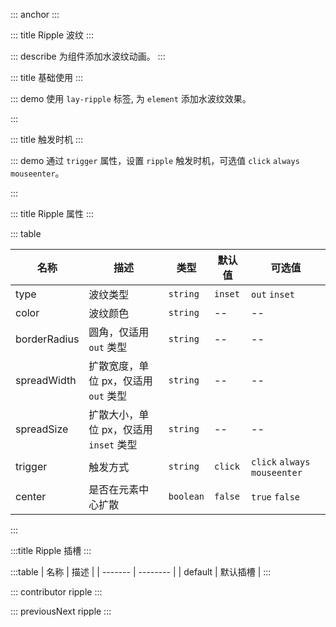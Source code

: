 ::: anchor
:::

::: title Ripple 波纹
:::

::: describe 为组件添加水波纹动画。
:::

::: title 基础使用
:::

::: demo 使用 `lay-ripple` 标签, 为 `element` 添加水波纹效果。

<template>
  <lay-space>
    <lay-ripple>
      <lay-button>click</lay-button>
    </lay-ripple>
    <lay-ripple type="out" borderRadius="2px">
      <lay-button>click</lay-button>
    </lay-ripple>
  </lay-space>
</template>

<script>
import { ref } from 'vue'

export default {
  setup() {

    return {
    }
  }
}
</script>

:::

::: title 触发时机
:::

::: demo 通过 `trigger` 属性，设置 `ripple` 触发时机，可选值 `click` `always` `mouseenter`。

<template>
  <lay-ripple type="out" trigger="always" borderRadius="2px" color="#009688">
    <lay-button type="primary">闪烁</lay-button>
  </lay-ripple>
</template>

<script>
import { ref } from 'vue'

export default {
  setup() {

    return {
    }
  }
}
</script>

:::

::: title Ripple 属性
:::

::: table

| 名称         | 描述                               | 类型      | 默认值  | 可选值                        |
| ------------ | ---------------------------------- | --------- | ------- | ----------------------------- |
| type         | 波纹类型                           | `string`  | `inset` | `out` `inset`                 |
| color        | 波纹颜色                           | `string`  | --      | --                            |
| borderRadius | 圆角，仅适用 `out` 类型                | `string`  | --       | --                             |
| spreadWidth  | 扩散宽度，单位 px，仅适用 `out` 类型    | `string`  | --       | --                             |
| spreadSize   | 扩散大小，单位 px，仅适用 `inset` 类型  | `string`  | --       | --                            |
| trigger      | 触发方式                           | `string`  | `click` | `click` `always` `mouseenter` |
| center       | 是否在元素中心扩散                  | `boolean` | `false` | `true` `false`                |

:::

:::title Ripple 插槽
:::

:::table
| 名称    | 描述     |
| ------- | -------- |
| default | 默认插槽 |
:::

::: contributor ripple
:::  

::: previousNext ripple
:::